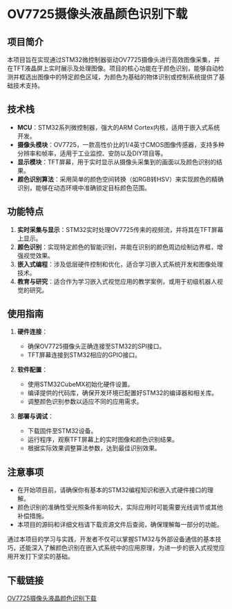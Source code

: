 # OV7725摄像头液晶颜色识别下载

## 项目简介

本项目旨在实现通过STM32微控制器驱动OV7725摄像头进行高效图像采集，并在TFT液晶屏上实时展示及处理图像。项目的核心功能在于颜色识别，能够自动检测并框选出图像中的特定颜色区域，为颜色为基础的物体识别或控制系统提供了基础技术支持。

## 技术栈

- **MCU**：STM32系列微控制器，强大的ARM Cortex内核，适用于嵌入式系统开发。
- **摄像头模块**：OV7725，一款高性价比的1/4英寸CMOS图像传感器，支持多种分辨率和帧率，适用于工业监控、安防以及DIY项目等。
- **显示模块**：TFT屏幕，用于实时显示从摄像头采集到的画面以及颜色识别的结果。
- **颜色识别算法**：采用简单的颜色空间转换（如RGB转HSV）来实现颜色的精确识别，能够在动态环境中准确锁定目标颜色范围。

## 功能特点

1. **实时采集与显示**：STM32实时处理OV7725传来的视频流，并将其在TFT屏幕上显示。
2. **颜色识别**：实现特定颜色的智能识别，并能在识别的颜色周边绘制边界框，增强视觉效果。
3. **嵌入式编程**：涉及低层硬件控制和优化，适合学习嵌入式系统开发和图像处理技术。
4. **教育与研究**：适合作为学习嵌入式视觉应用的教学案例，或用于初级机器人视觉的研究。

## 使用指南

1. **硬件连接**：
   - 确保OV7725摄像头正确连接至STM32的SPI接口。
   - TFT屏幕连接到STM32相应的GPIO接口。
   
2. **软件配置**：
   - 使用STM32CubeMX初始化硬件设置。
   - 编译提供的代码库，确保开发环境已配置好STM32的编译器和相关库。
   - 调整颜色识别参数以适应不同的应用需求。

3. **部署与调试**：
   - 下载固件至STM32设备。
   - 运行程序，观察TFT屏幕上的实时图像和颜色识别结果。
   - 根据实际效果调整算法参数，达到最佳识别效果。

## 注意事项

- 在开始项目前，请确保你有基本的STM32编程知识和嵌入式硬件接口的理解。
- 颜色识别的准确性受光照条件影响较大，实际应用时可能需要光线调节或其他补偿措施。
- 本项目的源码和详细文档请下载资源文件后查阅，确保理解每一部分的功能。

通过本项目的学习与实践，开发者不仅可以掌握STM32与外部设备通信的基本技巧，还能深入了解颜色识别在嵌入式系统中的应用原理，为进一步的嵌入式视觉应用开发打下坚实的基础。

## 下载链接

[OV7725摄像头液晶颜色识别下载](https://pan.quark.cn/s/5b573e700105)